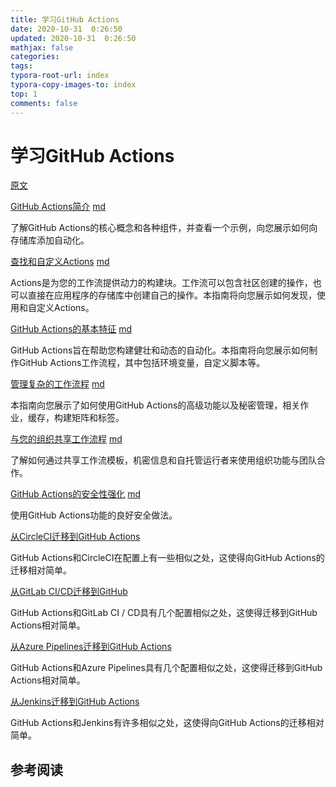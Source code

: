 ```yaml
---
title: 学习GitHub Actions
date: 2020-10-31  0:26:50
updated: 2020-10-31  0:26:50
mathjax: false
categories: 
tags:
typora-root-url: index
typora-copy-images-to: index
top: 1
comments: false
---
```



# 学习GitHub Actions

[原文](https://docs.github.com/en/free-pro-team@latest/actions/learn-github-actions)





[GitHub Actions简介](https://docs.github.com/en/free-pro-team@latest/actions/learn-github-actions/introduction-to-github-actions)   [md](introduction-to-github-actions.md)

了解GitHub Actions的核心概念和各种组件，并查看一个示例，向您展示如何向存储库添加自动化。



[查找和自定义Actions](https://docs.github.com/en/free-pro-team@latest/actions/learn-github-actions/finding-and-customizing-actions)   [md](finding-and-customizing-actions.md)

Actions是为您的工作流提供动力的构建块。工作流可以包含社区创建的操作，也可以直接在应用程序的存储库中创建自己的操作。本指南将向您展示如何发现，使用和自定义Actions。



[GitHub Actions的基本特征](https://docs.github.com/en/free-pro-team@latest/actions/learn-github-actions/essential-features-of-github-actions)  [md](essential-features-of-github-actions.md)

GitHub Actions旨在帮助您构建健壮和动态的自动化。本指南将向您展示如何制作GitHub Actions工作流程，其中包括环境变量，自定义脚本等。



[管理复杂的工作流程](https://docs.github.com/en/free-pro-team@latest/actions/learn-github-actions/managing-complex-workflows)  [md](managing-complex-workflows.md)

本指南向您展示了如何使用GitHub Actions的高级功能以及秘密管理，相关作业，缓存，构建矩阵和标签。



[与您的组织共享工作流程](https://docs.github.com/en/free-pro-team@latest/actions/learn-github-actions/sharing-workflows-with-your-organization)  [md](sharing-workflows-with-your-organization.md)

了解如何通过共享工作流模板，机密信息和自托管运行者来使用组织功能与团队合作。



[GitHub Actions的安全性强化](https://docs.github.com/en/free-pro-team@latest/actions/learn-github-actions/security-hardening-for-github-actions)  [md](security-hardening-for-github-actions.md)

使用GitHub Actions功能的良好安全做法。



[从CircleCI迁移到GitHub Actions](https://docs.github.com/en/free-pro-team@latest/actions/learn-github-actions/migrating-from-circleci-to-github-actions)

GitHub Actions和CircleCI在配置上有一些相似之处，这使得向GitHub Actions的迁移相对简单。



[从GitLab CI/CD迁移到GitHub](https://docs.github.com/en/free-pro-team@latest/actions/learn-github-actions/migrating-from-gitlab-cicd-to-github-actions)

GitHub Actions和GitLab CI / CD具有几个配置相似之处，这使得迁移到GitHub Actions相对简单。



[从Azure Pipelines迁移到GitHub Actions](https://docs.github.com/en/free-pro-team@latest/actions/learn-github-actions/migrating-from-azure-pipelines-to-github-actions)

GitHub Actions和Azure Pipelines具有几个配置相似之处，这使得迁移到GitHub Actions相对简单。



[从Jenkins迁移到GitHub Actions](https://docs.github.com/en/free-pro-team@latest/actions/learn-github-actions/migrating-from-jenkins-to-github-actions)

GitHub Actions和Jenkins有许多相似之处，这使得向GitHub Actions的迁移相对简单。







## 参考阅读


